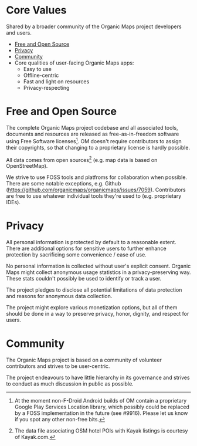 # Core Values
Shared by a broader community of the Organic Maps project developers and users.

- [Free and Open Source](#free-and-open-source)
- [Privacy](#privacy)
- [Community](#community)
- Core qualities of user-facing Organic Maps apps:
  - Easy to use
  - Offline-centric
  - Fast and light on resources
  - Privacy-respecting

# Free and Open Source
The complete Organic Maps project codebase and all associated tools, documents and resources are released as free-as-in-freedom software using Free Software licenses[^1]. OM doesn't require contributors to assign their copyrights, so that changing to a proprietary license is hardly possible.

All data comes from open sources[^2] (e.g. map data is based on OpenStreetMap).

We strive to use FOSS tools and platfroms for collaboration when possible. There are some notable exceptions, e.g. Github (https://github.com/organicmaps/organicmaps/issues/7059). Contributors are free to use whatever individual tools they're used to (e.g. proprietary IDEs).

[^1]: At the moment non-F-Droid Android builds of OM contain a proprietary Google Play Services Location library, which possibly could be replaced by a FOSS implementation in the future (see #9916).
Please let us know if you spot any other non-free bits.

[^2]: The data file associating OSM hotel POIs with Kayak listings is courtesy of Kayak.com.

# Privacy
All personal information is protected by default to a reasonable extent.
There are additional options for sensitive users to further enhance protection by sacrificing some convenience / ease of use.

No personal information is collected without user's explicit consent.
Organic Maps might collect anonymous usage statistics in a privacy-preserving way. These stats couldn't possibly be used to identify or track a user.

The project pledges to disclose all potential limitations of data protection and reasons for anonymous data collection.

The project might explore various monetization options, but all of them should be done in a way to preserve privacy, honor, dignity, and respect for users.

# Community
The Organic Maps project is based on a community of volunteer contributors and strives to be user-centric.

The project endeavours to have little hierarchy in its governance and strives to conduct as much discussion in public as possible.
